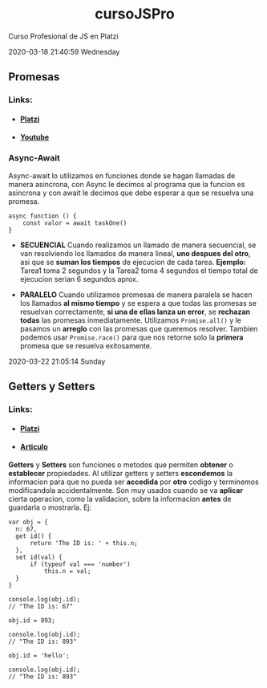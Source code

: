 <div align='center'> 
    <h1>cursoJSPro</h1>
</div>
Curso Profesional de JS en Platzi

2020-03-18 21:40:59 Wednesday
## Promesas
### Links:
- #### [Platzi](https://platzi.com/clases/1642-javascript-profesional/22170-promesas/ "Clase")
- #### [Youtube](https://www.youtube.com/watch?v=Q3HtXuDEy5s "Youtube")

### Async-Await
Async-await lo utilizamos en funciones donde se hagan llamadas de manera asincrona, con Async le decimos al programa que la funcion es asincrona y con await le decimos que debe esperar a que se resuelva una promesa.

    async function () {
    	const valor = await taskOne()
    }
- **SECUENCIAL**
Cuando realizamos un llamado de manera secuencial, se van resolviendo los llamados de manera lineal, **uno despues del otro**, asi que se **suman los tiempos** de ejecucion de cada tarea.
**Ejemplo:** Tarea1 toma 2 segundos y la Tarea2 toma 4 segundos el tiempo total de ejecucion serian 6 segundos aprox.

- **PARALELO**
Cuando utilizamos promesas de manera paralela se hacen los llamados **al mismo tiempo** y se espera a que todas las promesas se resuelvan correctamente, **si una de ellas lanza un error**, se **rechazan todas** las promesas inmediatamente.
Utilizamos ``Promise.all()`` y le pasamos un **arreglo** con las promesas que queremos resolver.
Tambien podemos usar ``Promise.race()`` para que nos retorne solo la **primera** promesa que se resuelva exitosamente.

2020-03-22 21:05:14 Sunday
## Getters y Setters
### Links:
- ####  [Platzi](https://platzi.com/clases/1642-javascript-profesional/22171-getters-y-setters/ "Platzi")
- #### [Articulo](https://www.hongkiat.com/blog/getters-setters-javascript/ "Articulo")

**Getters** y **Setters** son funciones o metodos que permiten **obtener** o **establecer** propiedades. 
Al utilizar getters y setters **escondemos** la informacion para que no pueda ser **accedida** por **otro** codigo y terminemos modificandola accidentalmente.
Son muy usados cuando se va **aplicar** cierta operacion, como la validacion, sobre la informacion **antes** de guardarla o mostrarla. Ej:

    var obj = {
      n: 67,
      get id() {
          return 'The ID is: ' + this.n;
      },
      set id(val) {
          if (typeof val === 'number')
              this.n = val;
      }
    }
     
    console.log(obj.id);
    // "The ID is: 67"
     
    obj.id = 893;
     
    console.log(obj.id);
    // "The ID is: 893"
     
    obj.id = 'hello';
     
    console.log(obj.id);
    // "The ID is: 893"
